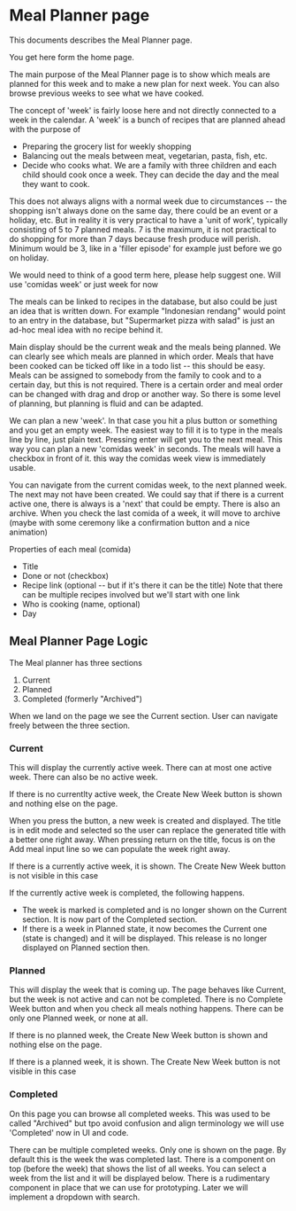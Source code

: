 # Meal Planner page

This documents describes the Meal Planner page.

You get here form the home page.

The main purpose of the Meal Planner page is to show which meals are planned for this week and to make a new plan for next week. You can also browse previous weeks to see what we have cooked.

The concept of 'week' is fairly loose here and not directly connected to a week in the calendar. A 'week' is a bunch of recipes that are planned ahead with the purpose of
* Preparing the grocery list for weekly shopping
* Balancing out the meals between meat, vegetarian, pasta, fish, etc.
* Decide who cooks what. We are a family with three children and each child should cook once a week. They can decide the day and the meal they want to cook.

This does not always aligns with a normal week due to circumstances -- the shopping isn't always done on the same day, there could be an event or a holiday, etc.
But in reality it is very practical to have a 'unit of work', typically consisting of 5 to 7 planned meals. 7 is the maximum, it is not practical to do shopping for more than 7 days because fresh produce will perish. Minimum would be 3, like in a 'filler episode' for example just before we go on holiday.

We would need to think of a good term here, please help suggest one. Will use 'comidas week' or just week for now

The meals can be linked to recipes in the database, but also could be just an idea that is written down. For example "Indonesian rendang" would point to an entry in the database, but "Supermarket pizza with salad" is just an ad-hoc meal idea with no recipe behind it. 

Main display should be the current weak and the meals being planned. We can clearly see which meals are planned in which order. Meals that have been cooked can be ticked off like in a todo list -- this should be easy. Meals can be assigned to somebody from the family to cook and to a certain day, but this is not required. There is a certain order and meal order can be changed with drag and drop or another way. So there is some level of planning, but planning is fluid and can be adapted.

We can plan a new 'week'. In that case you hit a plus button or something and you get an empty week. The easiest way to fill it is to type in the meals line by line, just plain text. Pressing enter will get you to the next meal. This way you can plan a new 'comidas week' in seconds.  The meals will have a checkbox in front of it. this way the comidas week view is immediately usable. 

You can navigate from the current comidas week, to the next planned week. The next may not have been created. We could say that if there is a current active one, there is always is a 'next' that could be empty. There is also an archive. When you check the last comida of a week, it will move to archive (maybe with some ceremony like a confirmation button and a nice animation)

Properties of each meal (comida)
* Title
* Done or not (checkbox)
* Recipe link (optional -- but if it's there it can be the title) Note that there can be multiple recipes involved but we'll start with one link
* Who is cooking (name, optional)
* Day 


## Meal Planner Page Logic

The Meal planner has three sections

1. Current
2. Planned
3. Completed (formerly "Archived")
 
When we land on the page we see the Current section. User can navigate freely between the three section.

### Current

This will display the currently active week. There can at most one active week. There can also be no active week.

If there is no currentlty active week, the Create New Week button is shown and nothing else on the page.

When you press the button, a new week is created and displayed. The title is in edit mode and selected so the user can replace the generated title with a better one right away. When pressing return on the title, focus is on the Add meal input line so we can populate the week right away.

If there is a currently active week, it is shown. The Create New Week button is not visible in this case

If the currently active week is completed, the following happens.
* The week is marked is completed and is no longer shown on the Current section. It is now part of the Completed section.
* If there is a week in Planned state, it now becomes the Current one (state is changed) and it will be displayed. This release is no longer displayed on Planned section then.



### Planned

This will display the week that is coming up. The page behaves like Current, but the week is not active and can not be completed. There is no Complete Week button and when you check all meals nothing happens.
There can be only one Planned week, or none at all.

If there is no planned week, the Create New Week button is shown and nothing else on the page.

If there is a planned week, it is shown. The Create New Week button is not visible in this case

### Completed

On this page you can browse all completed weeks. This was used to be called "Archived" but tpo avoid confusion and align terminology we will use 'Completed' now in UI and code.

There can be multiple completed weeks. Only one is shown on the page. By default this is the week the was completed last. There is a component on top (before the week) that shows the list of all weeks. You can select a week from the list and it will be displayed below.
There is a rudimentary component in place that we can use for prototyping. Later we will implement a dropdown with search.

